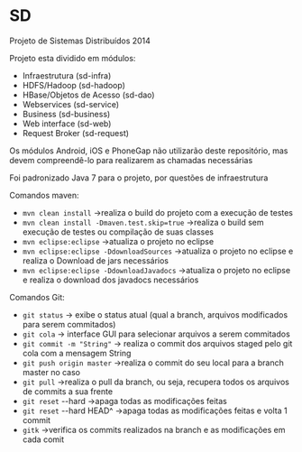 SD
==

Projeto de Sistemas Distribuídos 2014


Projeto esta dividido em módulos:
* Infraestrutura (sd-infra)
* HDFS/Hadoop (sd-hadoop)
* HBase/Objetos de Acesso (sd-dao)
* Webservices (sd-service)
* Business (sd-business)
* Web interface (sd-web)
* Request Broker (sd-request)
  
Os módulos Android, iOS e PhoneGap não utilizarão deste repositório, mas devem compreendê-lo para realizarem as chamadas necessárias

Foi padronizado Java 7 para o projeto, por questões de infraestrutura

Comandos maven:
* <code>mvn clean install</code> ->realiza o build do projeto com a execução de testes
* <code>mvn clean install -Dmaven.test.skip=true</code> ->realiza o build sem execução de testes ou compilação de suas classes
* <code>mvn eclipse:eclipse</code> ->atualiza o projeto no eclipse
* <code>mvn eclipse:eclipse -DdownloadSources</code> ->atualiza o projeto no eclipse e realiza o Download de jars necessários
* <code>mvn eclipse:eclipse -DdownloadJavadocs</code> ->atualiza o projeto no eclipse e realiza o download dos javadocs necessários
  
Comandos Git:
* <code>git status</code> -> exibe o status atual (qual a branch, arquivos modificados para serem commitados)
* <code>git cola</code> -> interface GUI para selecionar arquivos a serem commitados
* <code>git commit -m "String"</code> -> realiza o commit dos arquivos staged pelo git cola com a mensagem String
* <code>git push origin master</code> ->realiza o commit do seu local para a branch master no caso
* <code>git pull</code> ->realiza o pull da branch, ou seja, recupera todos os arquivos de commits a sua frente
* <code>git reset</code> --hard ->apaga todas as modificações feitas
* <code>git reset</code> --hard HEAD^ ->apaga todas as modificações feitas e volta 1 commit
* <code>gitk</code> ->verifica os commits realizados na branch e as modificações em cada comit
